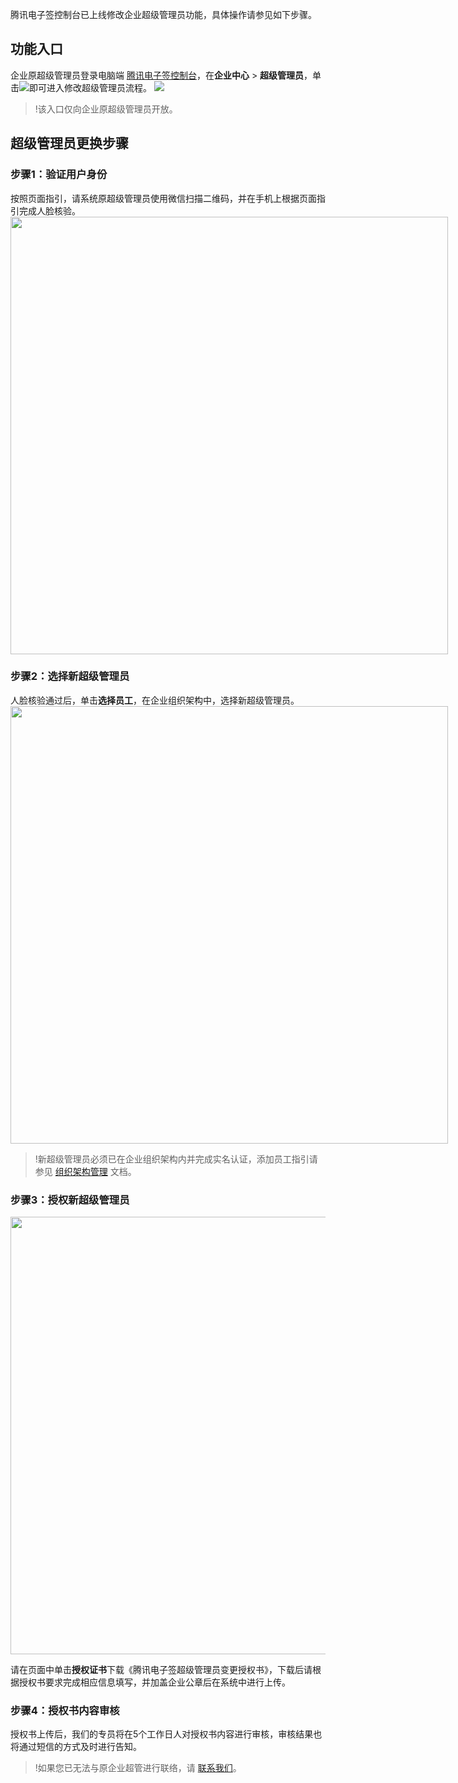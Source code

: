 腾讯电子签控制台已上线修改企业超级管理员功能，具体操作请参见如下步骤。

## 功能入口
企业原超级管理员登录电脑端 [腾讯电子签控制台](https://ess.tencent.cn/login)，在**企业中心** > **超级管理员**，单击![](https://qcloudimg.tencent-cloud.cn/raw/cdc18dc20ba1b059bf1bea0f57103e13.png)即可进入修改超级管理员流程。
![](https://qcloudimg.tencent-cloud.cn/raw/3d39b77e1dd3f278a340d20e8c011dbb.png)
>!该入口仅向企业原超级管理员开放。


## 超级管理员更换步骤
### 步骤1：验证用户身份
按照页面指引，请系统原超级管理员使用微信扫描二维码，并在手机上根据页面指引完成人脸核验。
<img style="width:700px; max-width: inherit;" src="https://qcloudimg.tencent-cloud.cn/raw/e30bd588c418517206ff3b8f467dfe50.png" />

### 步骤2：选择新超级管理员
人脸核验通过后，单击**选择员工**，在企业组织架构中，选择新超级管理员。
<img style="width:700px; max-width: inherit;" src="https://qcloudimg.tencent-cloud.cn/raw/50e5c14c6eec1751a4e048276e01d11a.png" />
>!新超级管理员必须已在企业组织架构内并完成实名认证，添加员工指引请参见 [组织架构管理](https://cloud.tencent.com/document/product/1323/58495#.E6.AD.A5.E9.AA.A43.EF.BC.9A.E5.88.9B.E5.BB.BA.E4.BC.81.E4.B8.9A.E5.91.98.E5.B7.A5.E8.B4.A6.E5.8F.B7) 文档。

### 步骤3：授权新超级管理员
<img style="width:700px; max-width: inherit;" src="https://qcloudimg.tencent-cloud.cn/raw/b04d62f253383cdf6ca6722396c4ef68.png" />

请在页面中单击**授权证书**下载《腾讯电子签超级管理员变更授权书》，下载后请根据授权书要求完成相应信息填写，并加盖企业公章后在系统中进行上传。

### 步骤4：授权书内容审核
授权书上传后，我们的专员将在5个工作日人对授权书内容进行审核，审核结果也将通过短信的方式及时进行告知。
>!如果您已无法与原企业超管进行联络，请 [联系我们](https://cloud.tencent.com/document/product/1323/59638)。
